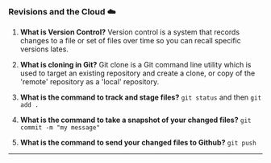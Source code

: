 ### Revisions and the Cloud ☁️


1. **What is Version Control?** 
Version control is a system that records changes to a file or set of files over time so you can recall specific versions lates. 


2. **What is cloning in Git?** 
Git clone is a Git command line utility which is used to target an existing repository and create a clone, or copy of the 'remote' repository as a 'local' repository. 


3. **What is the command to track and stage files?** 
`git status` and then `git add .`


4. **What is the command to take a snapshot of your changed files?** 
`git commit -m "my message"`


5. **What is the command to send your changed files to Github?** 
`git push`

_____
